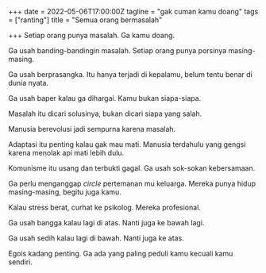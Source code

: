 +++
date = 2022-05-06T17:00:00Z
tagline = "gak cuman kamu doang"
tags = ["ranting"]
title = "Semua orang bermasalah"

+++
Setiap orang punya masalah. Ga kamu doang.

Ga usah banding-bandingin masalah. Setiap orang punya porsinya masing-masing.

Ga usah berprasangka. Itu hanya terjadi di kepalamu, belum tentu benar di dunia nyata.

Ga usah baper kalau ga dihargai. Kamu bukan siapa-siapa.

Masalah itu dicari solusinya, bukan dicari siapa yang salah.

Manusia berevolusi jadi sempurna karena masalah.

Adaptasi itu penting kalau gak mau mati. Manusia terdahulu yang gengsi karena menolak api mati lebih dulu.

Komunisme itu usang dan terbukti gagal. Ga usah sok-sokan kebersamaan.

Ga perlu menganggap _circle_ pertemanan mu keluarga. Mereka punya hidup masing-masing, begitu juga kamu.

Kalau stress berat, curhat ke psikolog. Mereka profesional.

Ga usah bangga kalau lagi di atas. Nanti juga ke bawah lagi.

Ga usah sedih kalau lagi di bawah. Nanti juga ke atas.

Egois kadang penting. Ga ada yang paling peduli kamu kecuali kamu sendiri.